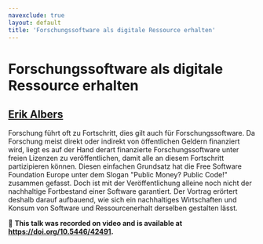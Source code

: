 ```yaml
---
navexclude: true
layout: default
title: 'Forschungssoftware als digitale Ressource erhalten'
---
```


# Forschungssoftware als digitale Ressource erhalten

## [Erik Albers](../../speaker/DUBU7T/)

Forschung führt oft zu Fortschritt, dies gilt auch für Forschungssoftware. Da Forschung meist direkt oder indirekt von öffentlichen Geldern finanziert wird, liegt es auf der Hand derart finanzierte Forschungssoftware unter freien Lizenzen zu veröffentlichen, damit alle an diesem Fortschritt partizipieren können. Diesen einfachen Grundsatz hat die Free Software Foundation Europe unter dem Slogan "Public Money? Public Code!" zusammen gefasst.  Doch ist mit der Veröffentlichung alleine noch nicht der nachhaltige Fortbestand einer Software garantiert. Der Vortrag erörtert deshalb darauf aufbauend, wie sich ein nachhaltiges Wirtschaften und Konsum von Software und Ressourcenerhalt derselben gestalten lässt.

🎥 **This talk was recorded on video and is available at <https://doi.org/10.5446/42491>.**